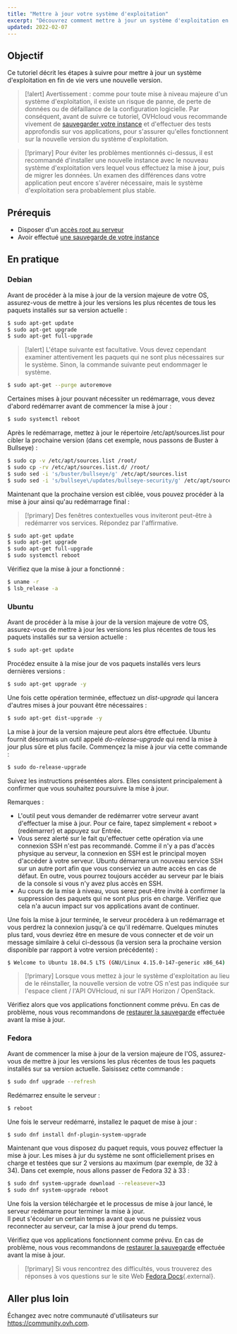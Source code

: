 ```yaml
---
title: "Mettre à jour votre système d'exploitation"
excerpt: "Découvrez comment mettre à jour un système d'exploitation en fin de vie"
updated: 2022-02-07
---
```



## Objectif

Ce tutoriel décrit les étapes à suivre pour mettre à jour un système d'exploitation en fin de vie vers une nouvelle version.

> [!alert]
> Avertissement : comme pour toute mise à niveau majeure d'un système d'exploitation, il existe un risque de panne, de perte de données ou de défaillance de la configuration logicielle.
> Par conséquent, avant de suivre ce tutoriel, OVHcloud vous recommande vivement de [sauvegarder votre instance](/pages/public_cloud/compute/save_an_instance) et d'effectuer des tests approfondis sur vos applications, pour s'assurer qu'elles fonctionnent sur la nouvelle version du système d'exploitation.
>

> [!primary]
> Pour éviter les problèmes mentionnés ci-dessus, il est recommandé d'installer une nouvelle instance avec le nouveau système d'exploitation vers lequel vous effectuez la mise à jour, puis de migrer les données.
> Un examen des différences dans votre application peut encore s'avérer nécessaire, mais le système d'exploitation sera probablement plus stable.
>

## Prérequis

- Disposer d'un [accès root au serveur](/pages/public_cloud/compute/become_root_and_change_password)
- Avoir effectué [une sauvegarde de votre instance](/pages/public_cloud/compute/save_an_instance)

## En pratique

### Debian

Avant de procéder à la mise à jour de la version majeure de votre OS, assurez-vous de mettre à jour les versions les plus récentes de tous les paquets installés sur sa version actuelle :

```bash
$ sudo apt-get update
$ sudo apt-get upgrade
$ sudo apt-get full-upgrade
```

> [!alert]
> L'étape suivante est facultative.
> Vous devez cependant examiner attentivement les paquets qui ne sont plus nécessaires sur le système. Sinon, la commande suivante peut endommager le système. 
>

```bash
$ sudo apt-get --purge autoremove
```

Certaines mises à jour pouvant nécessiter un redémarrage, vous devez d'abord redémarrer avant de commencer la mise à jour :

```bash
$ sudo systemctl reboot
```

Après le redémarrage, mettez à jour le répertoire /etc/apt/sources.list pour cibler la prochaine version (dans cet exemple, nous passons de Buster à Bullseye) :

```bash
$ sudo cp -v /etc/apt/sources.list /root/
$ sudo cp -rv /etc/apt/sources.list.d/ /root/
$ sudo sed -i 's/buster/bullseye/g' /etc/apt/sources.list
$ sudo sed -i 's/bullseye\/updates/bullseye-security/g' /etc/apt/sources.list
```

Maintenant que la prochaine version est ciblée, vous pouvez procéder à la mise à jour ainsi qu'au redémarrage final :

> [!primary]
> Des fenêtres contextuelles vous inviteront peut-être à redémarrer vos services. Répondez par l'affirmative.
>

```bash
$ sudo apt-get update
$ sudo apt-get upgrade
$ sudo apt-get full-upgrade
$ sudo systemctl reboot
```

Vérifiez que la mise à jour a fonctionné :

```bash
$ uname -r
$ lsb_release -a
```

### Ubuntu

Avant de procéder à la mise à jour de la version majeure de votre OS, assurez-vous de mettre à jour les versions les plus récentes de tous les paquets installés sur sa version actuelle :

```sh
$ sudo apt-get update
```

Procédez ensuite à la mise jour de vos paquets installés vers leurs dernières versions :

```sh
$ sudo apt-get upgrade -y
```

Une fois cette opération terminée, effectuez un *dist-upgrade* qui lancera d'autres mises à jour pouvant être nécessaires :

```sh
$ sudo apt-get dist-upgrade -y
```

La mise à jour de la version majeure peut alors être effectuée. Ubuntu fournit désormais un outil appelé *do-release-upgrade* qui rend la mise à jour plus sûre et plus facile. Commençez la mise à jour via cette commande :

```sh
$ sudo do-release-upgrade
```

Suivez les instructions présentées alors. Elles consistent principalement à confirmer que vous souhaitez poursuivre la mise à jour.

Remarques :

- L'outil peut vous demander de redémarrer votre serveur avant d'effectuer la mise à jour. Pour ce faire, tapez simplement « reboot » (redémarrer) et appuyez sur Entrée.
- Vous serez alerté sur le fait qu'effectuer cette opération via une connexion SSH n'est pas recommandé. Comme il n'y a pas d'accès physique au serveur, la connexion en SSH est le principal moyen d'accéder à votre serveur.
Ubuntu démarrera un nouveau service SSH sur un autre port afin que vous conserviez un autre accès en cas de défaut. En outre, vous pourrez toujours accéder au serveur par le biais de la console si vous n'y avez plus accès en SSH.
- Au cours de la mise à niveau, vous serez peut-être invité à confirmer la suppression des paquets qui ne sont plus pris en charge. Vérifiez que cela n'a aucun impact sur vos applications avant de continuer.

Une fois la mise à jour terminée, le serveur procédera à un redémarrage et vous perdrez la connexion jusqu'à ce qu'il redémarre.
Quelques minutes plus tard, vous devriez être en mesure de vous connecter et de voir un message similaire à celui ci-dessous (la version sera la prochaine version disponible par rapport à votre version précédente) :

```sh
$ Welcome to Ubuntu 18.04.5 LTS (GNU/Linux 4.15.0-147-generic x86_64)
```

> [!primary]
> Lorsque vous mettez à jour le système d'exploitation au lieu de le réinstaller, la nouvelle version de votre OS n'est pas indiquée sur l'espace client / l'API OVHcloud, ni sur l'API Horizon / OpenStack.
>

Vérifiez alors que vos applications fonctionnent comme prévu. En cas de problème, nous vous recommandons de [restaurer la sauvegarde](/pages/public_cloud/compute/create_restore_a_virtual_server_with_a_backup) effectuée avant la mise à jour.

### Fedora

Avant de commencer la mise à jour de la version majeure de l'OS, assurez-vous de mettre à jour les versions les plus récentes de tous les paquets installés sur sa version actuelle. Saisissez cette commande :

```sh
$ sudo dnf upgrade --refresh
```

Redémarrez ensuite le serveur :

```sh
$ reboot
```

Une fois le serveur redémarré, installez le paquet de mise à jour :

```sh
$ sudo dnf install dnf-plugin-system-upgrade
```

Maintenant que vous disposez du paquet requis, vous pouvez effectuer la mise à jour. Les mises à jur du système ne sont officiellement prises en charge et testées que sur 2 versions au maximum (par exemple, de 32 à 34).
Dans cet exemple, nous allons passer de Fedora 32 à 33 :

```sh
$ sudo dnf system-upgrade download --releasever=33
$ sudo dnf system-upgrade reboot
```

Une fois la version téléchargée et le processus de mise à jour lancé, le serveur redémarre pour terminer la mise à jour.
<br>Il peut s'écouler un certain temps avant que vous ne puissiez vous reconnecter au serveur, car la mise à jour prend du temps.

Vérifiez que vos applications fonctionnent comme prévu. En cas de problème, nous vous recommandons de [restaurer la sauvegarde](/pages/public_cloud/compute/create_restore_a_virtual_server_with_a_backup) effectuée avant la mise à jour.

> [!primary]
> Si vous rencontrez des difficultés, vous trouverez des réponses à vos questions sur le site Web [Fedora Docs](https://docs.fedoraproject.org/en-US/quick-docs/dnf-system-upgrade/){.external}.
>

## Aller plus loin

Échangez avec notre communauté d'utilisateurs sur <https://community.ovh.com>.
